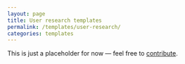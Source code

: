 ```yaml
---
layout: page
title: User research templates
permalink: /templates/user-research/
categories: templates
---
```


This is just a placeholder for now — feel free to <a href="{{site.url_repo}}#ehealth-documentation">contribute</a>.